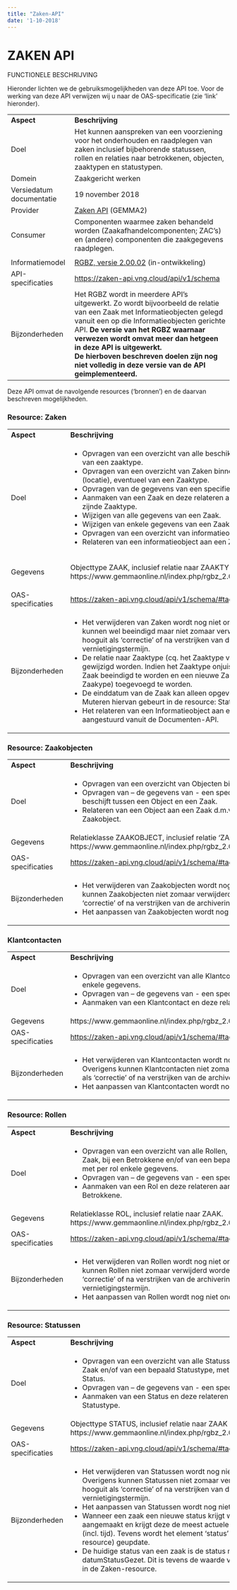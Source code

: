 ```yaml
---
title: "Zaken-API"
date: '1-10-2018'
---
```


# ZAKEN API

FUNCTIONELE BESCHRIJVING

Hieronder lichten we de gebruiksmogelijkheden van deze API toe. Voor de
werking van deze API verwijzen wij u naar de OAS-specificatie (zie
‘link’ hieronder).

<table>
<tbody>
<tr class="odd">
<td><strong>Aspect</strong></td>
<td><strong>Beschrijving</strong></td>
</tr>
<tr class="even">
<td>Doel</td>
<td>Het kunnen aanspreken van een voorziening voor het onderhouden en raadplegen van zaken inclusief bijbehorende statussen, rollen en relaties naar betrokkenen, objecten, zaaktypen en statustypen.</td>
</tr>
<tr class="odd">
<td>Domein</td>
<td>Zaakgericht werken</td>
</tr>
<tr class="even">
<td>Versiedatum documentatie</td>
<td>19 november 2018</td>
</tr>
<tr class="odd">
<td>Provider</td>
<td><a href="https://www.gemmaonline.nl/index.php/GEMMA2/0.9/id-a97b6545-d5a7-485d-9b13-3ce22db5b9cf"><span class="underline">Zaken API</span></a> (GEMMA2)</td>
</tr>
<tr class="even">
<td>Consumer</td>
<td>Componenten waarmee zaken behandeld worden (Zaakafhandelcomponenten; ZAC’s) en (andere) componenten die zaakgegevens raadplegen.</td>
</tr>
<tr class="odd">
<td></td>
<td></td>
</tr>
<tr class="even">
<td>Informatiemodel</td>
<td><a href="https://www.gemmaonline.nl/images/gemmaonline/a/a4/EgIM_20180621_-_ag_4_-_GEMMA_RGBZ_2.0_-_CONCEPT_20180613.zip"><span class="underline">RGBZ, versie 2.00.02</span></a> (in-ontwikkeling)</td>
</tr>
<tr class="odd">
<td>API-specificaties</td>
<td><a href="https://zaken-api.vng.cloud/api/v1/schema"><span class="underline">https://zaken-api.vng.cloud/api/v1/schema</span></a></td>
</tr>
<tr class="even">
<td>Bijzonderheden</td>
<td>Het RGBZ wordt in meerdere API’s uitgewerkt. Zo wordt bijvoorbeeld de relatie van een Zaak met Informatieobjecten gelegd vanuit een op die Informatieobjecten gerichte API.<b/>
De versie van het RGBZ waarnaar verwezen wordt omvat meer dan hetgeen in deze API is uitgewerkt.<br/>
De hierboven beschreven doelen zijn nog niet volledig in deze versie van de API geimplementeerd.</td>
</tr>
</tbody>
</table>

Deze API omvat de navolgende resources (‘bronnen’) en de daarvan beschreven mogelijkheden.

### Resource: Zaken

<table>
<tbody>
<tr class="odd">
<td><strong>Aspect</strong></td>
<td><strong>Beschrijving</strong></td>
</tr>
<tr class="even">
<td>Doel</td>
<td><ul>
<li>Opvragen van een overzicht van alle beschikbare Zaken of Zaken van een zaaktype.</li>
<li>Opvragen van een overzicht van Zaken binnen een geo-contour (locatie), eventueel van een Zaaktype.</li>
<li>Opvragen van de gegevens van een specifieke Zaak.</li>
<li>Aanmaken van een Zaak en deze relateren aan het van toepassing zijnde Zaaktype.</li>
<li>Wijzigen van alle gegevens van een Zaak.</li>
<li>Wijzigen van enkele gegevens van een Zaak.</li>
<li>Opvragen van een overzicht van informatieobjecten bij een Zaak.</li>
<li>Relateren van een informatieobject aan een Zaak.</li>
</ul></td>
</tr>
<tr class="odd">
<td>Gegevens</td>
<td><p>Objecttype ZAAK, inclusief relatie naar ZAAKTYPE.<br/>https://www.gemmaonline.nl/index.php/rgbz_2.0/doc/objecttype/zaak</td>
</tr>
<tr class="even">
<td>OAS-specificaties</td>
<td><a href="https://zaken-api.vng.cloud/api/v1/schema/#tag/zaken">https://zaken-api.vng.cloud/api/v1/schema/#tag/zaken</a></td>
</tr>
<tr class="odd">
<td>Bijzonderheden</td>
<td><ul>
<li>Het verwijderen van Zaken wordt nog niet ondersteund: Zaken kunnen wel beeindigd maar niet zomaar verwijderd worden, hooguit als ‘correctie’ of na verstrijken van de archiverings-vernietigingstermijn.</li>
<li>De relatie naar Zaaktype (cq. het Zaaktype van de Zaak) kan niet gewijzigd worden. Indien het Zaaktype onjuist blijkt te zijn, dient de Zaak beeindigd te worden en een nieuwe Zaak (met het juiste Zaakype) toegevoegd te worden.</li>
<li>De einddatum van de Zaak kan alleen opgevraagd worden. Muteren hiervan gebeurt in de resource: Statussen.</li>
<li>Het relateren van een Informatieobject aan een Zaak wordt aangestuurd vanuit de Documenten-API.</li>
</ul></td>
</tr>
</tbody>
</table>

### Resource: Zaakobjecten

<table>
<tbody>
<tr class="odd">
<td><strong>Aspect</strong></td>
<td><strong>Beschrijving</strong></td>
</tr>
<tr class="even">
<td>Doel</td>
<td><ul>
<li>Opvragen van een overzicht van Objecten bij een Zaak.</li>
<li>Opvragen van – de gegevens van - een specifiek Zaakobject die de relatie beschijft tussen een Object en een Zaak.</li>
<li>Relateren van een Object aan een Zaak d.m.v. het toevoegen van een Zaakobject.</li>
</ul></td>
</tr>
<tr class="odd">
<td>Gegevens</td>
<td>Relatieklasse ZAAKOBJECT, inclusief relatie ‘ZAAK betreft OBJECT’.<br/>
https://www.gemmaonline.nl/index.php/rgbz_2.0/doc/relatieklasse/zaakobject</td>
</tr>
<tr class="even">
<td>OAS-specificaties</td>
<td><a href="https://zaken-api.vng.cloud/api/v1/schema/#tag/zaakobjecten">https://zaken-api.vng.cloud/api/v1/schema/#tag/zaakobjecten</a></td>
</tr>
<tr class="odd">
<td>Bijzonderheden</td>
<td><ul>
<li>Het verwijderen van Zaakobjecten wordt nog niet ondersteund. Overigens kunnen Zaakobjecten niet zomaar verwijderd worden, hooguit als ‘correctie’ of na verstrijken van de archiverings-vernietigingstermijn.</li>
<li>Het aanpassen van Zaakobjecten wordt nog niet ondersteund.</li>
</ul>
</td>
</tr>
</tbody>
</table>

### Klantcontacten

<table>
<tbody>
<tr class="odd">
<td><strong>Aspect</strong></td>
<td><strong>Beschrijving</strong></td>
</tr>
<tr class="even">
<td>Doel</td>
<td><ul>
<li>Opvragen van een overzicht van alle Klantcontacten met per Klantcontact enkele gegevens.</li>
<li>Opvragen van – de gegevens van - een specifiek Klantcontact.</li>
<li>Aanmaken van een Klantcontact en deze relateren aan een Zaak.</li>
</ul></td>
</tr>
<tr class="odd">
<td>Gegevens</td>
<td>https://www.gemmaonline.nl/index.php/rgbz_2.0/doc/objecttype/klantcontact</td>
</tr>
<tr class="even">
<td>OAS-specificaties</td>
<td><a href="https://zaken-api.vng.cloud/api/v1/schema/#tag/klantcontacten">https://zaken-api.vng.cloud/api/v1/schema/#tag/klantcontacten</a></td>
</tr>
<tr class="odd">
<td>Bijzonderheden</td>
<td><ul>
<li>Het verwijderen van Klantcontacten wordt nog niet ondersteund. Overigens kunnen Klantcontacten niet zomaar verwijderd worden, hooguit als ‘correctie’ of na verstrijken van de archiverings-vernietigingstermijn.</li>
<li>Het aanpassen van Klantcontacten wordt nog niet ondersteund.</li>
</ul></td>
</tr>
</tbody>
</table>

### Resource: Rollen

<table>
<tbody>
<tr class="odd">
<td><strong>Aspect</strong></td>
<td><strong>Beschrijving</strong></td>
</tr>
<tr class="even">
<td>Doel</td>
<td><ul>
<li>Opvragen van een overzicht van alle Rollen, desgewenst bij een Zaak, bij een Betrokkene en/of van een bepaald generiek roltype met per rol enkele gegevens.</li>
<li>Opvragen van – de gegevens van - een specifieke Rol.</li>
<li>Aanmaken van een Rol en deze relateren aan een Zaak en een Betrokkene.</li>
</ul></td>
</tr>
<tr class="odd">
<td>Gegevens</td>
<td>Relatieklasse ROL, inclusief relatie naar ZAAK. https://www.gemmaonline.nl/index.php/rgbz_2.0/doc/relatieklasse/rol</td>
</tr>
<tr class="even">
<td>OAS-specificaties</td>
<td><a href="https://zaken-api.vng.cloud/api/v1/schema/#tag/rollen">https://zaken-api.vng.cloud/api/v1/schema/#tag/rollen</a></td>
</tr>
<tr class="odd">
<td>Bijzonderheden</td>
<td><ul>
<li>Het verwijderen van Rollen wordt nog niet ondersteund. Overigens kunnen Rollen niet zomaar verwijderd worden, hooguit als ‘correctie’ of na verstrijken van de archiverings-vernietigingstermijn.</li>
<li>Het aanpassen van Rollen wordt nog niet ondersteund.</li>
</ul></td>
</tr>
</tbody>
</table>

### Resource: Statussen

<table>
<tbody>
<tr class="odd">
<td><strong>Aspect</strong></td>
<td><strong>Beschrijving</strong></td>
</tr>
<tr class="even">
<td>Doel</td>
<td><ul>
<li>Opvragen van een overzicht van alle Statussen, desgewenst bij een Zaak en/of van een bepaald Statustype, met de gegevens per Status.</li>
<li>Opvragen van – de gegevens van - een specifieke Status.</li>
<li>Aanmaken van een Status en deze relateren aan een Zaak en het Statustype.</li>
</ul></td>
</tr>
<tr class="odd">
<td>Gegevens</td>
<td>Objecttype STATUS, inclusief relatie naar ZAAK en STATUSTYPE. https://www.gemmaonline.nl/index.php/rgbz_2.0/doc/objecttype/status</td>
</tr>
<tr class="even">
<td>OAS-specificaties</td>
<td><a href="https://zaken-api.vng.cloud/api/v1/schema/#tag/statussen">https://zaken-api.vng.cloud/api/v1/schema/#tag/statussen</a></td>
</tr>
<tr class="odd">
<td>Bijzonderheden</td>
<td><ul>
<li>Het verwijderen van Statussen wordt nog niet ondersteund. Overigens kunnen Statussen niet zomaar verwijderd worden, hooguit als ‘correctie’ of na verstrijken van de archiverings-vernietigingstermijn.</li>
<li>Het aanpassen van Statussen wordt nog niet ondersteund.</li>
<li>Wanneer een zaak een nieuwe status krijgt wordt een nieuwe Status aangemaakt en krijgt deze de meest actuele datumStatusGezet (incl. tijd). Tevens wordt het element ‘status’ bij de zaak (Zaken-resource) geupdate.</li>
<li>De huidige status van een zaak is de status met de meest actuele datumStatusGezet. Dit is tevens de waarde van het element ‘status’ in de Zaken-resource.</li>
</ul></td>
</tr>
</tbody>
</table>
